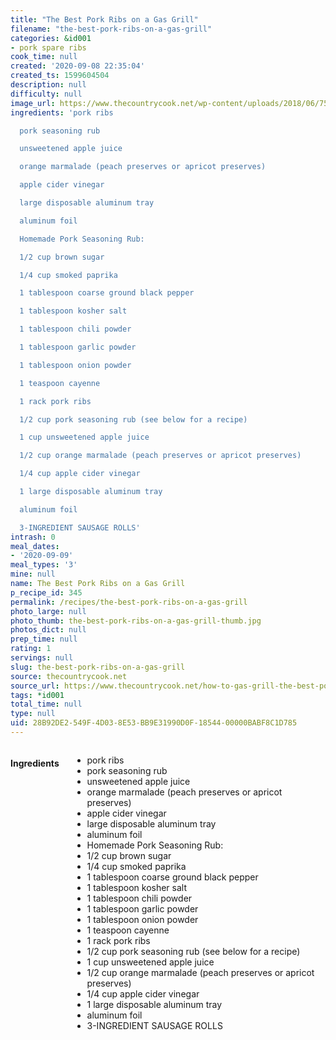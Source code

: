 ```yaml
---
title: "The Best Pork Ribs on a Gas Grill"
filename: "the-best-pork-ribs-on-a-gas-grill"
categories: &id001
- pork spare ribs
cook_time: null
created: '2020-09-08 22:35:04'
created_ts: 1599604504
description: null
difficulty: null
image_url: https://www.thecountrycook.net/wp-content/uploads/2018/06/7583901920_IMG_8812.jpg
ingredients: 'pork ribs

  pork seasoning rub

  unsweetened apple juice

  orange marmalade (peach preserves or apricot preserves)

  apple cider vinegar

  large disposable aluminum tray

  aluminum foil

  Homemade Pork Seasoning Rub:

  1/2 cup brown sugar

  1/4 cup smoked paprika

  1 tablespoon coarse ground black pepper

  1 tablespoon kosher salt

  1 tablespoon chili powder

  1 tablespoon garlic powder

  1 tablespoon onion powder

  1 teaspoon cayenne

  1 rack pork ribs

  1/2 cup pork seasoning rub (see below for a recipe)

  1 cup unsweetened apple juice

  1/2 cup orange marmalade (peach preserves or apricot preserves)

  1/4 cup apple cider vinegar

  1 large disposable aluminum tray

  aluminum foil

  3-INGREDIENT SAUSAGE ROLLS'
intrash: 0
meal_dates:
- '2020-09-09'
meal_types: '3'
mine: null
name: The Best Pork Ribs on a Gas Grill
p_recipe_id: 345
permalink: /recipes/the-best-pork-ribs-on-a-gas-grill
photo_large: null
photo_thumb: the-best-pork-ribs-on-a-gas-grill-thumb.jpg
photos_dict: null
prep_time: null
rating: 1
servings: null
slug: the-best-pork-ribs-on-a-gas-grill
source: thecountrycook.net
source_url: https://www.thecountrycook.net/how-to-gas-grill-the-best-pork-ribs-easy-method/
tags: *id001
total_time: null
type: null
uid: 28B92DE2-549F-4D03-8E53-BB9E31990D0F-18544-00000BABF8C1D785
---
```

<div class="large-8 medium-7 columns" id="writeup">	</div><!-- #writeup -->
</div><!-- #row-one -->
<div class="row" id="row-two">	<div class="medium-4 small-5 columns" id="ingredients"><h4>Ingredients</h4><div class="box box-ingredients content"><ul>
<li>pork ribs</li>
<li>pork seasoning rub</li>
<li>unsweetened apple juice</li>
<li>orange marmalade (peach preserves or apricot preserves)</li>
<li>apple cider vinegar</li>
<li>large disposable aluminum tray</li>
<li>aluminum foil</li>
<li>Homemade Pork Seasoning Rub:</li>
<li>1/2 cup brown sugar</li>
<li>1/4 cup smoked paprika</li>
<li>1 tablespoon coarse ground black pepper</li>
<li>1 tablespoon kosher salt</li>
<li>1 tablespoon chili powder</li>
<li>1 tablespoon garlic powder</li>
<li>1 tablespoon onion powder</li>
<li>1 teaspoon cayenne</li>
<li>1 rack pork ribs</li>
<li>1/2 cup pork seasoning rub (see below for a recipe)</li>
<li>1 cup unsweetened apple juice</li>
<li>1/2 cup orange marmalade (peach preserves or apricot preserves)</li>
<li>1/4 cup apple cider vinegar</li>
<li>1 large disposable aluminum tray</li>
<li>aluminum foil</li>
<li>3-INGREDIENT SAUSAGE ROLLS</li>
</ul>
</div>	</div>	<div class="medium-6 small-7 columns" id="directions">	</div>